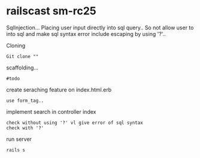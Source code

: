 railscast sm-rc25
=================

SqlInjection...
Placing user input directly into sql query..
So not allow user to into sql and make sql syntax error include escaping by using '?'..

Cloning
```
Git clone ""
```
scaffolding...
```
#todo
```
create seraching feature on index.html.erb
```
use form_tag..
```
implement search in controller index 
```
check without using '?' vl give error of sql syntax
check with '?'
```
run server
```
rails s
```